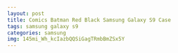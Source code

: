```yaml
---
layout: post
title: Comics Batman Red Black Samsung Galaxy S9 Case
tags: samsung galaxy s9
categories: samsung
img: 145mi_Wh_kcIazbQQSiGagTRmbBmZSx5Y
---
```

